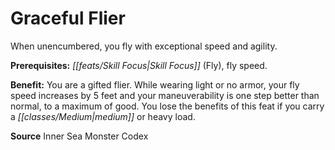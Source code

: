 ﻿---
cssclass: [feats]

---
# Graceful Flier

When unencumbered, you fly with exceptional speed and agility.

**Prerequisites:** _[[feats/Skill Focus|Skill Focus]]_ (Fly), fly speed.

**Benefit:** You are a gifted flier. While wearing light or no armor, your fly speed increases by 5 feet and your maneuverability is one step better than normal, to a maximum of good. You lose the benefits of this feat if you carry a _[[classes/Medium|medium]]_ or heavy load.

**Source** Inner Sea Monster Codex